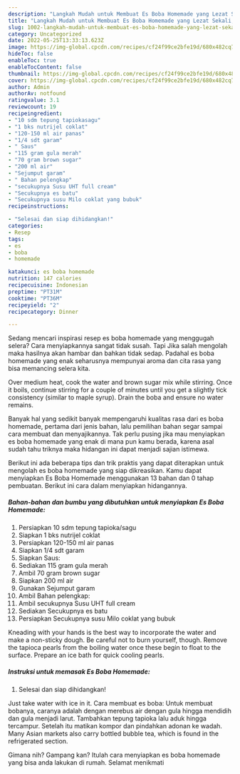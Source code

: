 ```yaml
---
description: "Langkah Mudah untuk Membuat Es Boba Homemade yang Lezat Sekali, Buat Buka Puasa Enak Banget"
title: "Langkah Mudah untuk Membuat Es Boba Homemade yang Lezat Sekali, Buat Buka Puasa Enak Banget"
slug: 1002-langkah-mudah-untuk-membuat-es-boba-homemade-yang-lezat-sekali-buat-buka-puasa-enak-banget
category: Uncategorized
date: 2022-05-25T13:33:13.623Z
image: https://img-global.cpcdn.com/recipes/cf24f99ce2bfe19d/680x482cq70/es-boba-homemade-foto-resep-utama.jpg
hideToc: false
enableToc: true
enableTocContent: false
thumbnail: https://img-global.cpcdn.com/recipes/cf24f99ce2bfe19d/680x482cq70/es-boba-homemade-foto-resep-utama.jpg
cover: https://img-global.cpcdn.com/recipes/cf24f99ce2bfe19d/680x482cq70/es-boba-homemade-foto-resep-utama.jpg
author: Admin
authorAv: notfound
ratingvalue: 3.1
reviewcount: 19
recipeingredient:
- "10 sdm tepung tapiokasagu"
- "1 bks nutrijel coklat"
- "120-150 ml air panas"
- "1/4 sdt garam"
- " Saus"
- "115 gram gula merah"
- "70 gram brown sugar"
- "200 ml air"
- "Sejumput garam"
- " Bahan pelengkap"
- "secukupnya Susu UHT full cream"
- "Secukupnya es batu"
- "Secukupnya susu Milo coklat yang bubuk"
recipeinstructions:

- "Selesai dan siap dihidangkan!"
categories:
- Resep
tags:
- es
- boba
- homemade

katakunci: es boba homemade 
nutrition: 147 calories
recipecuisine: Indonesian
preptime: "PT31M"
cooktime: "PT36M"
recipeyield: "2"
recipecategory: Dinner

---
```



Sedang mencari inspirasi resep es boba homemade yang menggugah selera? Cara menyiapkannya sangat tidak susah. Tapi Jika salah mengolah maka hasilnya akan hambar dan bahkan tidak sedap. Padahal es boba homemade yang enak seharusnya mempunyai aroma dan cita rasa yang bisa memancing selera kita.


Over medium heat, cook the water and brown sugar mix while stirring. Once it boils, continue stirring for a couple of minutes until you get a slightly tick consistency (similar to maple syrup). Drain the boba and ensure no water remains.

Banyak hal yang sedikit banyak mempengaruhi kualitas rasa dari es boba homemade, pertama dari jenis bahan, lalu pemilihan bahan segar sampai cara membuat dan menyajikannya. Tak perlu pusing jika mau menyiapkan es boba homemade yang enak di mana pun kamu berada, karena asal sudah tahu triknya maka hidangan ini dapat menjadi sajian istimewa.


Berikut ini ada beberapa tips dan trik praktis yang dapat diterapkan untuk mengolah es boba homemade yang siap dikreasikan. Kamu dapat menyiapkan Es Boba Homemade menggunakan 13 bahan dan 0 tahap pembuatan. Berikut ini cara dalam menyiapkan hidangannya.

<!--inarticleads1-->

##### Bahan-bahan dan bumbu yang dibutuhkan untuk menyiapkan Es Boba Homemade:

1. Persiapkan 10 sdm tepung tapioka/sagu
1. Siapkan 1 bks nutrijel coklat
1. Persiapkan 120-150 ml air panas
1. Siapkan 1/4 sdt garam
1. Siapkan  Saus:
1. Sediakan 115 gram gula merah
1. Ambil 70 gram brown sugar
1. Siapkan 200 ml air
1. Gunakan Sejumput garam
1. Ambil  Bahan pelengkap:
1. Ambil secukupnya Susu UHT full cream
1. Sediakan Secukupnya es batu
1. Persiapkan Secukupnya susu Milo coklat yang bubuk


Kneading with your hands is the best way to incorporate the water and make a non-sticky dough. Be careful not to burn yourself, though. Remove the tapioca pearls from the boiling water once these begin to float to the surface. Prepare an ice bath for quick cooling pearls. 

<!--inarticleads2-->

##### Instruksi untuk memasak Es Boba Homemade:


1. Selesai dan siap dihidangkan!

Just take water with ice in it. Cara membuat es boba: Untuk membuat bobanya, caranya adalah dengan merebus air dengan gula hingga mendidih dan gula menjadi larut. Tambahkan tepung tapioka lalu aduk hingga tercampur. Setelah itu matikan kompor dan pindahkan adonan ke wadah. Many Asian markets also carry bottled bubble tea, which is found in the refrigerated section. 

Gimana nih? Gampang kan? Itulah cara menyiapkan es boba homemade yang bisa anda lakukan di rumah. Selamat menikmati
